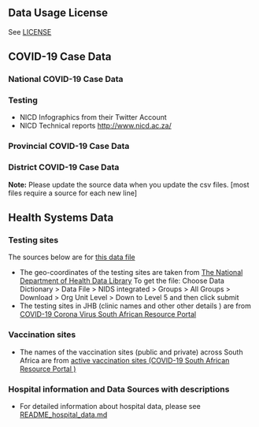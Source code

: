 ## Data Usage License
See [LICENSE](LICENSE.md)
## COVID-19 Case Data

### National COVID-19 Case Data

### Testing
* NICD Infographics from their Twitter Account
* NICD Technical reports http://www.nicd.ac.za/

### Provincial COVID-19 Case Data

### District COVID-19 Case Data

**Note:** Please update the source data when you update the csv files. [most files require a source for each new line]

## Health Systems Data

### Testing sites
The sources below are for [this data file](https://github.com/dsfsi/covid19za/blob/master/data/health_system_za_testing_sites.csv)
* The geo-coordinates of the testing sites  are taken from [The National Department of Health Data Library](https://dd.dhmis.org/)  To get the file: Choose Data Dictionary > Data File > NIDS integrated > Groups > All Groups > Download > Org Unit Level > Down to Level 5 and then click submit
* The testing sites in JHB (clinic names and other other details ) are from [COVID-19 Corona Virus
South African Resource Portal](https://sacoronavirus.co.za/2020/04/03/johannesburg-covid-19-testing-centres/)

### Vaccination sites
* The names of the vaccination sites (public and private) across South Africa are from [active vaccination sites (COVID-19 South African Resource Portal )](https://sacoronavirus.co.za/active-vaccination-sites/)

### Hospital information and Data Sources with descriptions

* For detailed information about hospital data, please see [README_hospital_data.md](README_hospital_data.md) 

